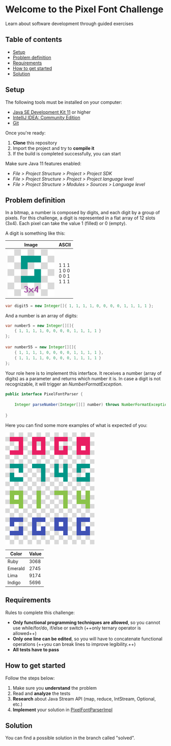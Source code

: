 # Welcome to the Pixel Font Challenge

Learn about software development through guided exercises

## Table of contents

- [Setup](#setup)
- [Problem definition](#problem-definition)
- [Requirements](#requirements)
- [How to get started](#how-to-get-started)
- [Solution](#solution)

## Setup

The following tools must be installed on your computer:

- [Java SE Development Kit 11](https://www.oracle.com/technetwork/java/javase/downloads/jdk11-downloads-5066655.html) or higher
- [IntelliJ IDEA: Community Edition](https://www.jetbrains.com/idea/download/)
- [Git](https://git-scm.com/downloads)

Once you're ready:

1. **Clone** this repository
2. Import the project and try to **compile it**
3. If the build is completed successfully, you can start

Make sure Java 11 features enabled:
- *File &gt; Project Structure &gt; Project &gt; Project SDK*
- *File &gt; Project Structure &gt; Project &gt; Project language level*
- *File &gt; Project Structure &gt; Modules &gt; Sources &gt; Language level*

## Problem definition

In a bitmap, a number is composed by digits, and each digit by a group of pixels. For this challenge, a digit is represented in a flat array of 12 slots (3x4). Each pixel can take the value 1 (filled) or 0 (empty).

A digit is something like this:

|Image|ASCII|
|-|-|
| ![digit.png](doc/digit.png)| 1 1 1 <br> 1 0 0 <br> 0 0 1 <br> 1 1 1 |

```java
var digit5 = new Integer[]{ 1, 1, 1, 1, 0, 0, 0, 0, 1, 1, 1, 1 };
```

And a number is an array of digits:

```java
var number5 = new Integer[][]{
    { 1, 1, 1, 1, 0, 0, 0, 0, 1, 1, 1, 1 }
};

var number55 = new Integer[][]{
    { 1, 1, 1, 1, 0, 0, 0, 0, 1, 1, 1, 1 },
    { 1, 1, 1, 1, 0, 0, 0, 0, 1, 1, 1, 1 }
};
```

Your role here is to implement this interface. It receives a number (array of digits) as a parameter and returns which number it is. In case a digit is not recognizable, it will trigger an *NumberFormatException*.

```java
public interface PixelFontParser {

    Integer parseNumber(Integer[][] number) throws NumberFormatException;

}
```

Here you can find some more examples of what is expected of you:

![numbers.png](doc/numbers.png)

|Color |Value|
|-|-|
|Ruby|3068|
|Emerald|2745|
|Lima|9174|
|Indigo|5696|

## Requirements

Rules to complete this challenge:

- **Only functional programming techniques are allowed**, so you cannot use while/for/do, if/else or switch (++only ternary operator is allowed++)
- **Only one line can be edited**, so you will have to concatenate functional operations (++you can break lines to improve legibility.++)
- **All tests have to pass**

## How to get started

Follow the steps below:

1. Make sure you **understand** the problem
2. Read and **analyze** the tests
3. **Research** about Java Stream API (map, reduce, IntStream, Optional, etc.)
4. **Implement** your solution in [PixelFontParserImpl](https://github.com/joseluisluri/pixelfont-challenge/blob/master/src/main/java/PixelFontParserImpl.java)

## Solution

You can find a possible solution in the branch called "solved".
